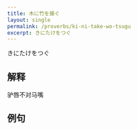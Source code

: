 ```yaml
---
title: 木に竹を接ぐ
layout: single
permalink: /proverbs/ki-ni-take-wo-tsugu
excerpt: きにたけをつぐ
---
```


きにたけをつぐ

## 解释

驴唇不对马嘴

## 例句

